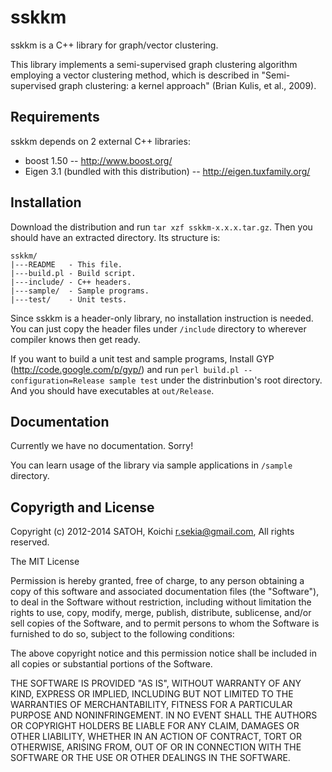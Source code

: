 sskkm
===

sskkm is a C++ library for graph/vector clustering.

This library implements a semi-supervised graph clustering algorithm employing a vector clustering method, which is described in "Semi-supervised graph clustering: a kernel approach" (Brian Kulis, et al., 2009).

Requirements
---

sskkm depends on 2 external C++ libraries:

- boost 1.50 -- http://www.boost.org/
- Eigen 3.1 (bundled with this distribution) -- http://eigen.tuxfamily.org/

Installation
---

Download the distribution and run `tar xzf sskkm-x.x.x.tar.gz`. Then you should have an extracted directory. Its structure is:

```
sskkm/
|---README   - This file.
|---build.pl - Build script.
|---include/ - C++ headers.
|---sample/  - Sample programs.
|---test/    - Unit tests.
```

Since sskkm is a header-only library, no installation instruction is needed. You can just copy the header files under `/include` directory to wherever compiler knows then get ready.

If you want to build a unit test and sample programs, Install GYP (http://code.google.com/p/gyp/) and run `perl build.pl --configuration=Release sample test` under the distrinbution's root directory. And you should have executables at `out/Release`.

Documentation
---

Currently we have no documentation. Sorry!

You can learn usage of the library via sample applications in `/sample` directory.

Copyrigth and License
---

Copyright (c) 2012-2014 SATOH, Koichi <r.sekia@gmail.com>, All rights reserved.

The MIT License

Permission is hereby granted, free of charge, to any person obtaining a copy
of this software and associated documentation files (the "Software"), to deal
in the Software without restriction, including without limitation the rights
to use, copy, modify, merge, publish, distribute, sublicense, and/or sell
copies of the Software, and to permit persons to whom the Software is
furnished to do so, subject to the following conditions:

The above copyright notice and this permission notice shall be included in
all copies or substantial portions of the Software.

THE SOFTWARE IS PROVIDED "AS IS", WITHOUT WARRANTY OF ANY KIND, EXPRESS OR
IMPLIED, INCLUDING BUT NOT LIMITED TO THE WARRANTIES OF MERCHANTABILITY,
FITNESS FOR A PARTICULAR PURPOSE AND NONINFRINGEMENT. IN NO EVENT SHALL THE
AUTHORS OR COPYRIGHT HOLDERS BE LIABLE FOR ANY CLAIM, DAMAGES OR OTHER
LIABILITY, WHETHER IN AN ACTION OF CONTRACT, TORT OR OTHERWISE, ARISING FROM,
OUT OF OR IN CONNECTION WITH THE SOFTWARE OR THE USE OR OTHER DEALINGS IN
THE SOFTWARE.
